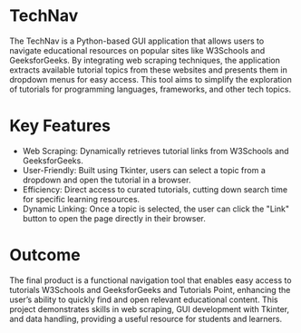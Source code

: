 # TechNav
The TechNav is a Python-based GUI application that allows users to navigate educational resources on popular sites like W3Schools and GeeksforGeeks. By integrating web scraping techniques, the application extracts available tutorial topics from these websites and presents them in dropdown menus for easy access. This tool aims to simplify the exploration of tutorials for programming languages, frameworks, and other tech topics.

# Key Features
- Web Scraping: Dynamically retrieves tutorial links from W3Schools and GeeksforGeeks.
- User-Friendly: Built using Tkinter, users can select a topic from a dropdown and open the tutorial in a browser.
- Efficiency: Direct access to curated tutorials, cutting down search time for specific learning resources.
- Dynamic Linking: Once a topic is selected, the user can click the "Link" button to open the page directly in their browser.

# Outcome
The final product is a functional navigation tool that enables easy access to tutorials W3Schools and GeeksforGeeks and Tutorials Point, enhancing the user’s ability to quickly find and open relevant educational content. This project demonstrates skills in web scraping, GUI development with Tkinter, and data handling, providing a useful resource for students and learners.
